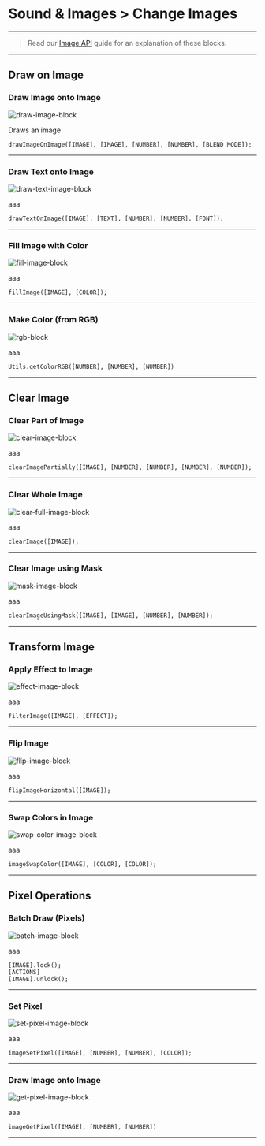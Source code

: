 # Sound & Images > Change Images

***

> Read our [Image API](http://www.stencyl.com/help/view/image-api) guide for an explanation of these blocks.

***

## Draw on Image

### Draw Image onto Image

![draw-image-block](http://static.stencyl.com/pedia2/block-images/6%20-%20Sound%20%20Images/2%20-%20Change%20Images/image-draw.png)

Draws an image

```
drawImageOnImage([IMAGE], [IMAGE], [NUMBER], [NUMBER], [BLEND MODE]);
```

***

### Draw Text onto Image

![draw-text-image-block](http://static.stencyl.com/pedia2/block-images/6%20-%20Sound%20%20Images/2%20-%20Change%20Images/image-draw-text.png)

aaa

```
drawTextOnImage([IMAGE], [TEXT], [NUMBER], [NUMBER], [FONT]);
```

***

### Fill Image with Color

![fill-image-block](http://static.stencyl.com/pedia2/block-images/6%20-%20Sound%20%20Images/2%20-%20Change%20Images/image-fill.png)

aaa

```
fillImage([IMAGE], [COLOR]);
```

***

### Make Color (from RGB)

![rgb-block](http://static.stencyl.com/pedia2/block-images/6%20-%20Sound%20%20Images/2%20-%20Change%20Images/rgb-to-color.png)

aaa

```
Utils.getColorRGB([NUMBER], [NUMBER], [NUMBER])
```

***

## Clear Image

### Clear Part of Image

![clear-image-block](http://static.stencyl.com/pedia2/block-images/6%20-%20Sound%20%20Images/2%20-%20Change%20Images/image-clear.png)

aaa

```
clearImagePartially([IMAGE], [NUMBER], [NUMBER], [NUMBER], [NUMBER]);
```

***

### Clear Whole Image

![clear-full-image-block](http://static.stencyl.com/pedia2/block-images/6%20-%20Sound%20%20Images/2%20-%20Change%20Images/image-clear-all.png)

aaa

```
clearImage([IMAGE]);
```

***

### Clear Image using Mask

![mask-image-block](http://static.stencyl.com/pedia2/block-images/6%20-%20Sound%20%20Images/2%20-%20Change%20Images/image-mask.png)

aaa

```
clearImageUsingMask([IMAGE], [IMAGE], [NUMBER], [NUMBER]);
```

***

## Transform Image

### Apply Effect to Image

![effect-image-block](http://static.stencyl.com/pedia2/block-images/6%20-%20Sound%20%20Images/2%20-%20Change%20Images/image-filter.png)

aaa

```
filterImage([IMAGE], [EFFECT]);
```

***

### Flip Image

![flip-image-block](http://static.stencyl.com/pedia2/block-images/6%20-%20Sound%20%20Images/2%20-%20Change%20Images/image-flip.png)

aaa

```
flipImageHorizontal([IMAGE]);
```

***

### Swap Colors in Image

![swap-color-image-block](http://static.stencyl.com/pedia2/block-images/6%20-%20Sound%20%20Images/2%20-%20Change%20Images/image-swap.png)

aaa

```
imageSwapColor([IMAGE], [COLOR], [COLOR]);
```

***

## Pixel Operations

### Batch Draw (Pixels)

![batch-image-block](http://static.stencyl.com/pedia2/block-images/6%20-%20Sound%20%20Images/2%20-%20Change%20Images/image-wrapper.png)

aaa

```
[IMAGE].lock();
[ACTIONS]
[IMAGE].unlock();
```

***

### Set Pixel

![set-pixel-image-block](http://static.stencyl.com/pedia2/block-images/6%20-%20Sound%20%20Images/2%20-%20Change%20Images/image-set-px.png)

aaa

```
imageSetPixel([IMAGE], [NUMBER], [NUMBER], [COLOR]);
```

***

### Draw Image onto Image

![get-pixel-image-block](http://static.stencyl.com/pedia2/block-images/6%20-%20Sound%20%20Images/2%20-%20Change%20Images/image-get-px.png)

aaa

```
imageGetPixel([IMAGE], [NUMBER], [NUMBER])
```

***
